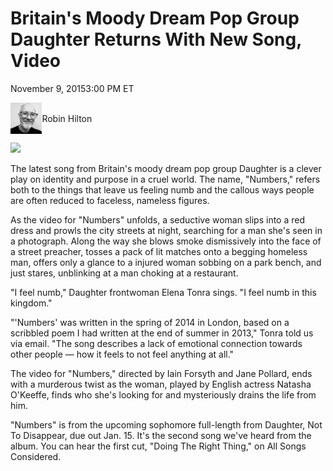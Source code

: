 # Britain's Moody Dream Pop Group Daughter Returns With New Song, Video


November 9, 20153:00 PM ET

<img src="/Text/Resources/rhbwsept2023_sq-01f0f77f6223935b1b4f5dbf2a6c4a40f5b8a302.jpg" height=10% width=10% align="left"> \
Robin Hilton 
<br clear="left"/>

[<img src="https://i.ytimg.com/vi/z-fD3PIRSO8/maxresdefault.jpg">](https://www.youtube.com/watch?v=z-fD3PIRSO8)

The latest song from Britain's moody dream pop group Daughter is a clever play on identity and purpose in a cruel world. The name, "Numbers," refers both to the things that leave us feeling numb and the callous ways people are often reduced to faceless, nameless figures.

As the video for "Numbers" unfolds, a seductive woman slips into a red dress and prowls the city streets at night, searching for a man she's seen in a photograph. Along the way she blows smoke dismissively into the face of a street preacher, tosses a pack of lit matches onto a begging homeless man, offers only a glance to a injured woman sobbing on a park bench, and just stares, unblinking at a man choking at a restaurant.

"I feel numb," Daughter frontwoman Elena Tonra sings. "I feel numb in this kingdom."

"'Numbers' was written in the spring of 2014 in London, based on a scribbled poem I had written at the end of summer in 2013," Tonra told us via email. "The song describes a lack of emotional connection towards other people — how it feels to not feel anything at all."

The video for "Numbers," directed by Iain Forsyth and Jane Pollard, ends with a murderous twist as the woman, played by English actress Natasha O'Keeffe, finds who she's looking for and mysteriously drains the life from him.

"Numbers" is from the upcoming sophomore full-length from Daughter, Not To Disappear, due out Jan. 15. It's the second song we've heard from the album. You can hear the first cut, "Doing The Right Thing," on All Songs Considered.
